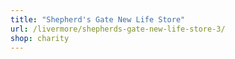 ```yaml
---
title: "Shepherd's Gate New Life Store"
url: /livermore/shepherds-gate-new-life-store-3/
shop: charity
---
```

